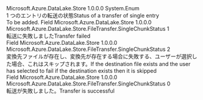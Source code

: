<Type Name="SingleChunkStatus" FullName="Microsoft.Azure.DataLake.Store.FileTransfer.SingleChunkStatus">
  <TypeSignature Language="C#" Value="public enum SingleChunkStatus" />
  <TypeSignature Language="ILAsm" Value=".class public auto ansi sealed SingleChunkStatus extends System.Enum" />
  <TypeSignature Language="DocId" Value="T:Microsoft.Azure.DataLake.Store.FileTransfer.SingleChunkStatus" />
  <TypeSignature Language="VB.NET" Value="Public Enum SingleChunkStatus" />
  <TypeSignature Language="F#" Value="type SingleChunkStatus = " />
  <AssemblyInfo>
    <AssemblyName>Microsoft.Azure.DataLake.Store</AssemblyName>
    <AssemblyVersion>1.0.0.0</AssemblyVersion>
  </AssemblyInfo>
  <Base>
    <BaseTypeName>System.Enum</BaseTypeName>
  </Base>
  <Docs>
    <summary>
            <span data-ttu-id="0573e-101">1 つのエントリの転送の状態</span><span class="sxs-lookup"><span data-stu-id="0573e-101">Status of a transfer of single entry</span></span>
            </summary>
    <remarks>To be added.</remarks>
  </Docs>
  <Members>
    <Member MemberName="Failed">
      <MemberSignature Language="C#" Value="Failed" />
      <MemberSignature Language="ILAsm" Value=".field public static literal valuetype Microsoft.Azure.DataLake.Store.FileTransfer.SingleChunkStatus Failed = int32(1)" />
      <MemberSignature Language="DocId" Value="F:Microsoft.Azure.DataLake.Store.FileTransfer.SingleChunkStatus.Failed" />
      <MemberSignature Language="VB.NET" Value="Failed" />
      <MemberSignature Language="F#" Value="Failed = 1" Usage="Microsoft.Azure.DataLake.Store.FileTransfer.SingleChunkStatus.Failed" />
      <MemberType>Field</MemberType>
      <AssemblyInfo>
        <AssemblyName>Microsoft.Azure.DataLake.Store</AssemblyName>
        <AssemblyVersion>1.0.0.0</AssemblyVersion>
      </AssemblyInfo>
      <ReturnValue>
        <ReturnType>Microsoft.Azure.DataLake.Store.FileTransfer.SingleChunkStatus</ReturnType>
      </ReturnValue>
      <MemberValue>1</MemberValue>
      <Docs>
        <summary>
            <span data-ttu-id="0573e-102">転送に失敗しました</span><span class="sxs-lookup"><span data-stu-id="0573e-102">Transfer failed</span></span>
            </summary>
      </Docs>
    </Member>
    <Member MemberName="Skipped">
      <MemberSignature Language="C#" Value="Skipped" />
      <MemberSignature Language="ILAsm" Value=".field public static literal valuetype Microsoft.Azure.DataLake.Store.FileTransfer.SingleChunkStatus Skipped = int32(2)" />
      <MemberSignature Language="DocId" Value="F:Microsoft.Azure.DataLake.Store.FileTransfer.SingleChunkStatus.Skipped" />
      <MemberSignature Language="VB.NET" Value="Skipped" />
      <MemberSignature Language="F#" Value="Skipped = 2" Usage="Microsoft.Azure.DataLake.Store.FileTransfer.SingleChunkStatus.Skipped" />
      <MemberType>Field</MemberType>
      <AssemblyInfo>
        <AssemblyName>Microsoft.Azure.DataLake.Store</AssemblyName>
        <AssemblyVersion>1.0.0.0</AssemblyVersion>
      </AssemblyInfo>
      <ReturnValue>
        <ReturnType>Microsoft.Azure.DataLake.Store.FileTransfer.SingleChunkStatus</ReturnType>
      </ReturnValue>
      <MemberValue>2</MemberValue>
      <Docs>
        <summary>
            <span data-ttu-id="0573e-103">変換先ファイルが存在し、変換先が存在する場合に失敗する、ユーザーが選択した場合、これはスキップされます。</span><span class="sxs-lookup"><span data-stu-id="0573e-103">If the destination file exists and the user has selected to fail if the destination exists then it is skipped</span></span>
            </summary>
      </Docs>
    </Member>
    <Member MemberName="Successful">
      <MemberSignature Language="C#" Value="Successful" />
      <MemberSignature Language="ILAsm" Value=".field public static literal valuetype Microsoft.Azure.DataLake.Store.FileTransfer.SingleChunkStatus Successful = int32(0)" />
      <MemberSignature Language="DocId" Value="F:Microsoft.Azure.DataLake.Store.FileTransfer.SingleChunkStatus.Successful" />
      <MemberSignature Language="VB.NET" Value="Successful" />
      <MemberSignature Language="F#" Value="Successful = 0" Usage="Microsoft.Azure.DataLake.Store.FileTransfer.SingleChunkStatus.Successful" />
      <MemberType>Field</MemberType>
      <AssemblyInfo>
        <AssemblyName>Microsoft.Azure.DataLake.Store</AssemblyName>
        <AssemblyVersion>1.0.0.0</AssemblyVersion>
      </AssemblyInfo>
      <ReturnValue>
        <ReturnType>Microsoft.Azure.DataLake.Store.FileTransfer.SingleChunkStatus</ReturnType>
      </ReturnValue>
      <MemberValue>0</MemberValue>
      <Docs>
        <summary>
            <span data-ttu-id="0573e-104">転送が失敗しました。</span><span class="sxs-lookup"><span data-stu-id="0573e-104">Transfer is successful</span></span>
            </summary>
      </Docs>
    </Member>
  </Members>
</Type>